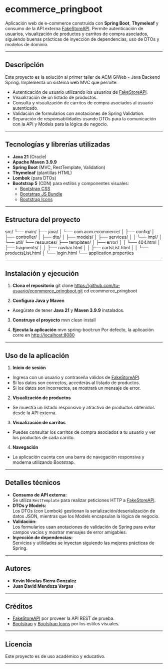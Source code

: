 # ecommerce_pringboot

Aplicación web de e-commerce construida con **Spring Boot**, **Thymeleaf** y consumo de la API externa [FakeStoreAPI](https://fakestoreapi.com/). Permite autenticación de usuarios, visualización de productos y carritos de compra asociados, siguiendo buenas prácticas de inyección de dependencias, uso de DTOs y modelos de dominio.

---

## Descripción

Este proyecto es la solución al primer taller de ACM GiWeb - Java Backend Spring. Implementa un sistema web MVC que permite:

- Autenticación de usuario utilizando los usuarios de [FakeStoreAPI](https://fakestoreapi.com/).
- Visualización de un listado de productos.
- Consulta y visualización de carritos de compra asociados al usuario autenticado.
- Validación de formularios con anotaciones de Spring Validation.
- Separación de responsabilidades usando DTOs para la comunicación con la API y Models para la lógica de negocio.

---

## Tecnologías y librerías utilizadas

- **Java 21** (Oracle)
- **Apache Maven 3.9.9**
- **Spring Boot** (MVC, RestTemplate, Validation)
- **Thymeleaf** (plantillas HTML)
- **Lombok** (para DTOs)
- **Bootstrap 5** (CDN) para estilos y componentes visuales:
  - [Bootstrap CSS](https://cdn.jsdelivr.net/npm/bootstrap@5.0.2/dist/css/bootstrap.min.css)
  - [Bootstrap JS Bundle](https://cdn.jsdelivr.net/npm/bootstrap@5.0.2/dist/js/bootstrap.bundle.min.js)
  - [Bootstrap Icons](https://cdn.jsdelivr.net/npm/bootstrap-icons@1.10.5/font/bootstrap-icons.css)

---

## Estructura del proyecto

src/
 └── main/
     ├── java/
     │    └── com.acm.ecommerce/
     │         ├── config/
     │         ├── controller/
     │         ├── dto/
     │         ├── models/
     │         ├── services/
     │         │     └── impl/
     │         └── util/
     └── resources/
          ├── templates/
          │    ├── error/
          │    │    └── 404.html
          │    ├── fragments/
          │    │    ├── navbar.html
          │    │    ├── cartsList.html
          │    │    └── productsList.html
          │    └── login.html
          └── application.properties

---

## Instalación y ejecución

1. **Clona el repositorio**
git clone https://github.com/tu-usuario/ecommerce_pringboot.git
cd ecommerce_pringboot

2. **Configura Java y Maven**
- Asegúrate de tener **Java 21** y **Maven 3.9.9** instalados.

3. **Construye el proyecto**
mvn clean install

4. **Ejecuta la aplicación**
mvn spring-boot:run
Por defecto, la aplicación corre en [http://localhost:8080](http://localhost:8080)

---

## Uso de la aplicación

1. **Inicio de sesión**
- Ingresa con un usuario y contraseña válidos de [FakeStoreAPI](https://fakestoreapi.com/users).
- Si los datos son correctos, accederás al listado de productos.
- Si los datos son incorrectos, se mostrará un mensaje de error.

2. **Visualización de productos**
- Se muestra un listado responsivo y atractivo de productos obtenidos desde la API externa.

3. **Visualización de carritos**
- Puedes consultar los carritos de compra asociados a tu usuario y ver los productos de cada carrito.

4. **Navegación**
- La aplicación cuenta con una barra de navegación responsiva y moderna utilizando Bootstrap.

---

## Detalles técnicos

- **Consumo de API externa:**  
Se utiliza `RestTemplate` para realizar peticiones HTTP a [FakeStoreAPI](https://fakestoreapi.com/).
- **DTOs y Models:**  
Los DTOs (con Lombok) gestionan la serialización/deserialización de datos JSON, mientras que los Models encapsulan la lógica de negocio.
- **Validación:**  
Los formularios usan anotaciones de validación de Spring para evitar campos vacíos y mostrar mensajes de error amigables.
- **Inyección de dependencias:**  
Servicios y utilidades se inyectan siguiendo las mejores prácticas de Spring.

---

## Autores

- **Kevin Nicolas Sierra Gonzalez**
- **Juan David Mendoza Vargas**

---

## Créditos

- [FakeStoreAPI](https://fakestoreapi.com/) por proveer la API REST de prueba.
- [Bootstrap](https://getbootstrap.com/) y [Bootstrap Icons](https://icons.getbootstrap.com/) por los estilos visuales.

---

## Licencia

Este proyecto es de uso académico y educativo.

---

